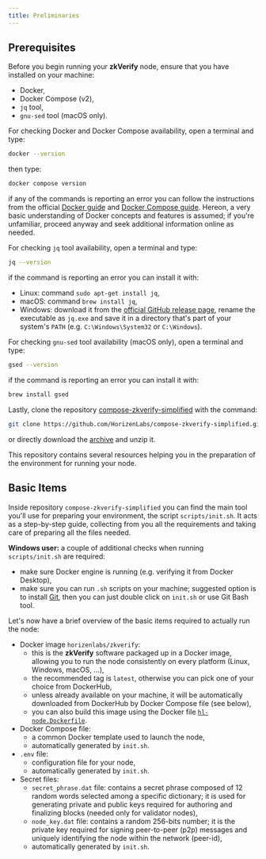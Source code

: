 ```yaml
---
title: Preliminaries
---
```


## Prerequisites

Before you begin running your **zkVerify** node, ensure that you have installed on your machine:

- Docker,
- Docker Compose (v2),
- `jq` tool,
- `gnu-sed` tool (macOS only).

For checking Docker and Docker Compose availability, open a terminal and type:

```bash
docker --version
```

then type:

```bash
docker compose version
```

if any of the commands is reporting an error you can follow the instructions from the official [Docker guide](https://docs.docker.com/engine/install/) and [Docker Compose guide](https://docs.docker.com/compose/install/). Hereon, a very basic understanding of Docker concepts and features is assumed; if you're unfamiliar, proceed anyway and seek additional information online as needed.

For checking `jq` tool availability, open a terminal and type:

```bash
jq --version
```

if the command is reporting an error you can install it with:

- Linux: command `sudo apt-get install jq`,
- macOS: command `brew install jq`,
- Windows: download it from the [official GitHub release page](https://github.com/stedolan/jq/releases/latest/download/jq-win64.exe), rename the executable as `jq.exe` and save it in a directory that's part of your system's `PATH` (e.g. `C:\Windows\System32` or `C:\Windows`).

For checking `gnu-sed` tool availability (macOS only), open a terminal and type:

```bash
gsed --version
```

if the command is reporting an error you can install it with:

```bash
brew install gsed
```

Lastly, clone the repository [compose-zkverify-simplified](https://github.com/HorizenLabs/compose-zkverify-simplified) with the command:

```bash
git clone https://github.com/HorizenLabs/compose-zkverify-simplified.git
```

or directly download the [archive](https://github.com/HorizenLabs/compose-zkverify-simplified/archive/refs/heads/main.zip) and unzip it.

This repository contains several resources helping you in the preparation of the environment for running your node.

## Basic Items

Inside repository `compose-zkverify-simplified` you can find the main tool you'll use for preparing your environment, the script `scripts/init.sh`. It acts as a step-by-step guide, collecting from you all the requirements and taking care of preparing all the files needed.

**Windows user:** a couple of additional checks when running `scripts/init.sh` are required:

- make sure Docker engine is running (e.g. verifying it from Docker Desktop),
- make sure you can run `.sh` scripts on your machine; suggested option is to install [Git](https://git-scm.com/downloads), then you can just double click on `init.sh` or use Git Bash tool.

Let's now have a brief overview of the basic items required to actually run the node:

- Docker image `horizenlabs/zkverify`:
  - this is the **zkVerify** software packaged up in a Docker image, allowing you to run the node consistently on every platform (Linux, Windows, macOS, ...),
  - the recommended tag is `latest`, otherwise you can pick one of your choice from DockerHub,
  - unless already available on your machine, it will be automatically downloaded from DockerHub by Docker Compose file (see below),
  - you can also build this image using the Docker file [`hl-node.Dockerfile`](https://github.com/HorizenLabs/NH-core/blob/main/docker/dockerfiles/hl-node.Dockerfile).
- Docker Compose file:
  - a common Docker template used to launch the node,
  - automatically generated by `init.sh`.
- `.env` file:
  - configuration file for your node,
  - automatically generated by `init.sh`.
- Secret files:
  - `secret_phrase.dat` file: contains a secret phrase composed of 12 random words selected among a specific dictionary; it is used for generating private and public keys required for authoring and finalizing blocks (needed only for validator nodes),
  - `node_key.dat` file: contains a random 256-bits number; it is the private key required for signing peer-to-peer (p2p) messages and uniquely identifying the node within the network (peer-id),
  - automatically generated by `init.sh`.
